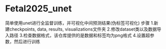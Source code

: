 # Fetal2025_unet
简单使用unet进行全监督训练，并可视化中间预测结果(伪标签可视化)
步骤
1.新建checkpoints, data, results, visualizations文件夹
2.修改dataset类以及数据导入路径
3.检查数据格式，该仓库提供的是数据和标签均为png格式
4.设置超参数，然后进行训练
